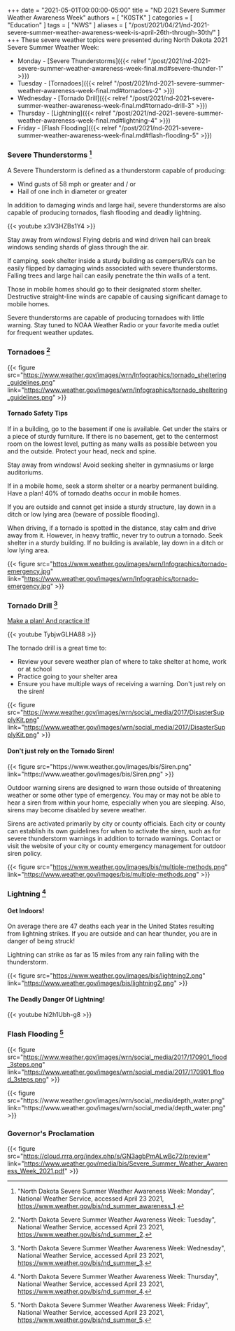 +++
date = "2021-05-01T00:00:00-05:00"
title = "ND 2021 Severe Summer Weather Awareness Week"
authors = [ "K0STK" ]
categories = [ "Education" ]
tags = [ "NWS" ]
aliases = [ "/post/2021/04/21/nd-2021-severe-summer-weather-awareness-week-is-april-26th-through-30th/" ]
+++
These severe weather topics were presented during North Dakota 2021 Severe
Summer Weather Week:

* Monday - [Severe Thunderstorms]({{< relref "/post/2021/nd-2021-severe-summer-weather-awareness-week-final.md#severe-thunder-1" >}})
* Tuesday - [Tornadoes]({{< relref "/post/2021/nd-2021-severe-summer-weather-awareness-week-final.md#tornadoes-2" >}})
* Wednesday - [Tornado Drill]({{< relref "/post/2021/nd-2021-severe-summer-weather-awareness-week-final.md#tornado-drill-3" >}})
* Thursday - [Lightning]({{< relref "/post/2021/nd-2021-severe-summer-weather-awareness-week-final.md#lightning-4" >}})
* Friday - [Flash Flooding]({{< relref "/post/2021/nd-2021-severe-summer-weather-awareness-week-final.md#flash-flooding-5" >}})

<!--more-->

### Severe Thunderstorms [^1]

A Severe Thunderstorm is defined as a thunderstorm capable of producing:

* Wind gusts of 58 mph or greater and / or
* Hail of one inch in diameter or greater

In addition to damaging winds and large hail, severe thunderstorms are also
capable of producing tornados, flash flooding and deadly lightning.

{{< youtube x3V3HZBs1Y4 >}}
<p class="clear"></p>

Stay away from windows! Flying debris and wind driven hail can break
windows sending shards of glass through the air.

If camping, seek shelter inside a sturdy building as campers/RVs can be
easily flipped by damaging winds associated with severe thunderstorms.
Falling trees and large hail can easily penetrate the thin walls of a
tent.

Those in mobile homes should go to their designated storm shelter.
Destructive straight-line winds are capable of causing significant
damage to mobile homes.

Severe thunderstorms are capable of producing tornadoes with little
warning. Stay tuned to NOAA Weather Radio or your favorite media outlet
for frequent weather updates.

[^1]: "North Dakota Severe Summer Weather Awareness Week: Monday", National Weather Service, accessed April 23 2021, https://www.weather.gov/bis/nd_summer_awareness_1.

### Tornadoes [^2]
<div style="float:right;position:relative;top:-36px;"><a style="text-decoration:none;" href="." alt="Back to top" title="Back to top"><span class="genericons-neue genericons-neue-top"></span></a></div>

{{< figure src="https://www.weather.gov/images/wrn/Infographics/tornado_sheltering_guidelines.png" link="https://www.weather.gov/images/wrn/Infographics/tornado_sheltering_guidelines.png" >}}

#### Tornado Safety Tips

If in a building, go to the basement if one is available. Get under the
stairs or a piece of sturdy furniture. If there is no basement, get to the
centermost room on the lowest level, putting as many walls as possible between
you and the outside. Protect your head, neck and spine.

Stay away from windows! Avoid seeking shelter in gymnasiums or large
auditoriums.

If in a mobile home, seek a storm shelter or a nearby permanent building.
Have a plan! 40% of tornado deaths occur in mobile homes.

If you are outside and cannot get inside a sturdy structure, lay down in a
ditch or low lying area (beware of possible flooding).

When driving, if a tornado is spotted in the distance, stay calm and drive
away from it. However, in heavy traffic, never try to outrun a tornado. Seek
shelter in a sturdy building. If no building is available, lay down in a ditch
or low lying area.

{{< figure src="https://www.weather.gov/images/wrn/Infographics/tornado-emergency.jpg" link="https://www.weather.gov/images/wrn/Infographics/tornado-emergency.jpg" >}}

[^2]: "North Dakota Severe Summer Weather Awareness Week: Tuesday", National Weather Service, accessed April 23 2021, https://www.weather.gov/bis/nd_summer_2.

### Tornado Drill [^3]
<div style="float:right;position:relative;top:-36px;"><a style="text-decoration:none;" href="." alt="Back to top" title="Back to top"><span class="genericons-neue genericons-neue-top"></span></a></div>

[Make a plan! And practice it!](https://www.ready.gov/)

{{< youtube TybjwGLHA88 >}}
<p class="clear"></p>

The tornado drill is a great time to:

* Review your severe weather plan of where to take shelter at home, work or at school
* Practice going to your shelter area
* Ensure you have multiple ways of receiving a warning. Don't just rely on the siren!

{{< figure src="https://www.weather.gov/images/wrn/social_media/2017/DisasterSupplyKit.png" link="https://www.weather.gov/images/wrn/social_media/2017/DisasterSupplyKit.png" >}}

#### Don't just rely on the Tornado Siren!

<p class="clear"></p>
{{< figure src="https://www.weather.gov/images/bis/Siren.png" link="https://www.weather.gov/images/bis/Siren.png" >}}
<p class="clear"></p>

Outdoor warning sirens are designed to warn those outside of threatening
weather or some other type of emergency. You may or may not be able to
hear a siren from within your home, especially when you are sleeping.
Also, sirens may become disabled by severe weather.

Sirens are activated primarily by city or county officials. Each city
or county can establish its own guidelines for when to activate the
siren, such as for severe thunderstorm warnings in addition to tornado
warnings. Contact or visit the website of your city or county emergency
management for outdoor siren policy.

{{< figure src="https://www.weather.gov/images/bis/multiple-methods.png" link="https://www.weather.gov/images/bis/multiple-methods.png" >}}

[^3]: "North Dakota Severe Summer Weather Awareness Week: Wednesday", National Weather Service, accessed April 23 2021, https://www.weather.gov/bis/nd_summer_3.

### Lightning [^4]
<div style="float:right;position:relative;top:-36px;"><a style="text-decoration:none;" href="." alt="Back to top" title="Back to top"><span class="genericons-neue genericons-neue-top"></span></a></div>

#### Get Indoors!

On average there are 47 deaths each year in the United States resulting from
lightning strikes. If you are outside and can hear thunder, you are in danger
of being struck!

Lightning can strike as far as 15 miles from any rain falling with the
thunderstorm. 

{{< figure src="https://www.weather.gov/images/bis/lightning2.png" link="https://www.weather.gov/images/bis/lightning2.png" >}}

#### The Deadly Danger Of Lightning!

<p class="clear"></p>
{{< youtube hl2h1Ubh-g8 >}}

[^4]: "North Dakota Severe Summer Weather Awareness Week: Thursday", National Weather Service, accessed April 23 2021, https://www.weather.gov/bis/nd_summer_4.

### Flash Flooding [^5]
<div style="float:right;position:relative;top:-36px;"><a style="text-decoration:none;" href="." alt="Back to top" title="Back to top"><span class="genericons-neue genericons-neue-top"></span></a></div>

{{< figure src="https://www.weather.gov/images/wrn/social_media/2017/170901_flood_3steps.png" link="https://www.weather.gov/images/wrn/social_media/2017/170901_flood_3steps.png" >}}

<p class="clear"></p>
{{< figure src="https://www.weather.gov/images/wrn/social_media/depth_water.png" link="https://www.weather.gov/images/wrn/social_media/depth_water.png" >}}

[^5]: "North Dakota Severe Summer Weather Awareness Week: Friday", National Weather Service, accessed April 23 2021, https://www.weather.gov/bis/nd_summer_5.

### Governor's Proclamation
<div style="float:right;position:relative;top:-36px;"><a style="text-decoration:none;" href="." alt="Back to top" title="Back to top"><span class="genericons-neue genericons-neue-top"></span></a></div>

{{< figure src="https://cloud.rrra.org/index.php/s/GN3agbPmALwBc72/preview" link="https://www.weather.gov/media/bis/Severe_Summer_Weather_Awareness_Week_2021.pdf" >}}
